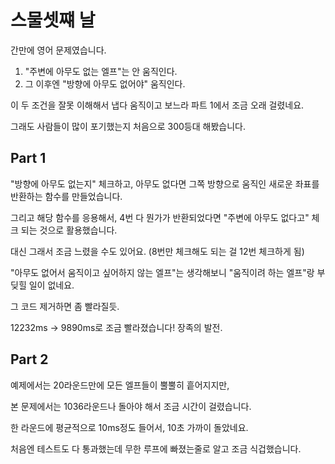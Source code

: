 # 스물셋쨰 날

간만에 영어 문제였습니다.

1. "주변에 아무도 없는 엘프"는 안 움직인다.
2. 그 이후엔 "방향에 아무도 없어야" 움직인다.

이 두 조건을 잘못 이해해서 냅다 움직이고 보느라 파트 1에서 조금 오래 걸렸네요.

그래도 사람들이 많이 포기했는지 처음으로 300등대 해봤습니다.

## Part 1

"방향에 아무도 없는지" 체크하고, 아무도 없다면 그쪽 방향으로 움직인 새로운 좌표를 반환하는 함수를 만들었습니다.

그리고 해당 함수를 응용해서, 4번 다 뭔가가 반환되었다면 "주변에 아무도 없다고" 체크 되는 것으로 활용했습니다.

대신 그래서 조금 느렸을 수도 있어요. (8번만 체크해도 되는 걸 12번 체크하게 됨)

"아무도 없어서 움직이고 싶어하지 않는 엘프"는 생각해보니 "움직이려 하는 엘프"랑 부딪힐 일이 없네요.

그 코드 제거하면 좀 빨라질듯.

12232ms -> 9890ms로 조금 빨라졌습니다! 장족의 발전.

## Part 2

예제에서는 20라운드만에 모든 엘프들이 뿔뿔히 흩어지지만,

본 문제에서는 1036라운드나 돌아야 해서 조금 시간이 걸렸습니다.

한 라운드에 평균적으로 10ms정도 들어서, 10초 가까이 돌았네요.

처음엔 테스트도 다 통과했는데 무한 루프에 빠졌는줄로 알고 조금 식겁했습니다.
